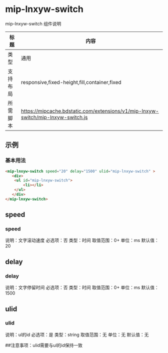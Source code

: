 # mip-lnxyw-switch

mip-lnxyw-switch 组件说明

标题|内容
----|----
类型|通用
支持布局|responsive,fixed-height,fill,container,fixed
所需脚本|https://mipcache.bdstatic.com/extensions/v1/mip-lnxyw-switch/mip-lnxyw-switch.js

## 示例

### 基本用法
```html
<mip-lnxyw-switch speed="20" delay="1500" ulid="mip-lnxyw-switch" >
   <div>
   	<ul id="mip-lnxyw-switch">
   		<li></li>
   	</ul>
   </div>
</mip-lnxyw-switch>
```
## speed

### speed

说明：文字滚动速度
必选项：否
类型：时间
取值范围：0+
单位：ms
默认值：20

## delay

### delay

说明：文字停留时间
必选项：否
类型：时间
取值范围：0+
单位：ms
默认值：1500


## ulid

### ulid

说明：ul的id
必选项：是
类型：string
取值范围：无
单位：无
默认值：无

##注意事项：ulid需要与ul的id保持一致



